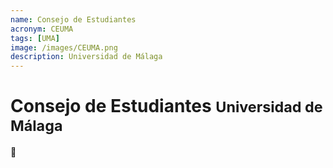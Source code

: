 ```yaml
---
name: Consejo de Estudiantes
acronym: CEUMA
tags: [UMA]
image: /images/CEUMA.png
description: Universidad de Málaga
---
```


# Consejo de Estudiantes <small class="text-muted">Universidad de Málaga</small>
🚧

<!--
He participado activamente en diversas comisiones y grupos de trabajo a lo largo del tiempo:
Comisión de Asuntos Jurídicos
Comisión de Asuntos Académicos
Comisión de Comunicación
Grupo de Trabajo de Identidad Corporativa
Comisión de Bibliotecas
Comisión de Transporte
He contribuido de forma directa sobre diversas iniciativas relativas a la política universitaria:
Estatutos de la Universidad de Málaga.
Reglamento de estudiante a tiempo parcial.
Reglamento del CEUMA.
Nuevos reglamentos de consejos y delegaciones de centro.
Reglamento de la CAC de la Universidad.
Reglamento de las CAC de centro.
También he asistido a órganos y encuentros de representación exterior, en nombre del CEUMA:
Consejo de Estudiantes Universitarios del Estado (CEUNE)
Asistente de apoyo en agosto de 2017 y octubre de 2019.
Asamblea de Consejos Universitarios de Andalucía (ACUA):
Representante del CEUMA en la Asamblea Constituyente (Córdoba, diciembre de 2018).
Organizador y representante del CEUMA en la I Asamblea General (Málaga, julio de 2019).
Representante del CEUMA en la II Asamblea General (Granada, octubre de 2019) y primera Asamblea Extraordinaria (Madrid, octubre de 2019).
Por último he colaborado en otras tareas dentro del Consejo de Estudiantes:
Implantación, configuración y formación a usuarios de un gestor de peticiones para canalizar incidencias docentes y solicitudes de estudiantes a consejos de estudiantes de centro.
Documentación y organización de grupos y estructuras de trabajo.
Elaboración de un sistema de clasificación de correo electrónico y automatización parcial de su asignación.
Apoyo a la digitalización y avance tecnológico de los consejos y delegaciones de estudiantes de la Universidad de Málaga.
Organización de bases de datos de miembros del Pleno y de consejeros de departamentos.
Creación de bancos de datos institucionales con los nombres oficiales de centros, edificios, grados y másteres, entre otros.
Elaboración de publicaciones, material informativo, y contenido web institucional.
Maquetación, diseño, corrección y revisión editorial de documentos y publicaciones.
-->
